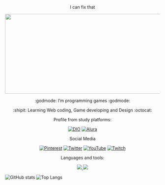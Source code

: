 <p align="center">
I can fix that
</p>
<p align="center">
<img src="https://github.com/Vaikonic/Vaikonic/blob/main/Bocchi%20Runner%202074.gif" width="550" height="260" />
</p>

<p align="center">
:godmode: I’m programming games :godmode:
</p>
<p align="center">
:shipit: Learning Web coding, Game developing and Design :octocat:
</p>

<p align="center">
Profile from study platforms:
</p>

<div  align="center">

[![DIO](https://img.shields.io/badge/DIO-000?style=for-the-badge)](https://web.dio.me/users/vitosawyer)
[![Alura](https://img.shields.io/badge/Alura-000?style=for-the-badge)](https://cursos.alura.com.br/user/vicsawyer)
</div>

<p align="center">
Social Media
</p>

<div  align="center">

[![Pinterest](https://img.shields.io/badge/Pinterest-%23E60023.svg?style=for-the-badge&logo=Pinterest&logoColor=white)](https://pinterest.com/vaik0nic)
[![Twitter](https://img.shields.io/badge/Twitter-%231DA1F2.svg?style=for-the-badge&logo=Twitter&logoColor=white)](https://twitter.com/_vsawyer_)
[![YouTube](https://img.shields.io/badge/YouTube-%23FF0000.svg?style=for-the-badge&logo=YouTube&logoColor=white)](https://www.youtube.com/@Next_Station)
[![Twitch](https://img.shields.io/badge/Twitch-%239146FF.svg?style=for-the-badge&logo=Twitch&logoColor=white)](https://www.twitch.tv/tvsawyer)
</div>

<p align="center">
Languages and tools:
</p>

<p align="center">
  <a href="https://skillicons.dev">
<img src="https://skillicons.dev/icons?i=java,js,nodejs,html,css,lua,c,cs,cpp" />
<img src="https://skillicons.dev/icons?i=figma,ae,ps,xd,aws,visualstudio,unreal,blender,eclipse,idea,git,github&theme=dark" />
  </a>
</p>


![GitHub stats](https://github-readme-stats.vercel.app/api?username=VSawyerHub&theme=transparent&bg_color=000&border_color=14B2F0&show_icons=true&icon_color=30A3DC&title_color=E914F0&text_color=14B2F0)
![Top Langs](https://github-readme-stats-git-masterrstaa-rickstaa.vercel.app/api/top-langs/?username=VSawyerHub&layout=compact&bg_color=000&border_color=14B2F0&title_color=E914F0&text_color=14B2F0)
